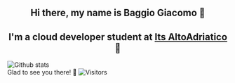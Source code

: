 ## <center>Hi there, my name is Baggio Giacomo 👋 </center> 
## <center>I'm a cloud developer student at [Its AltoAdriatico](https://www.tecnicosuperiorekennedy.it/) 🏫</center>
![Github stats](https://github-readme-stats.vercel.app/api?username=BaggioGiacomo)\
Glad to see you there! 🥳 ![Visitors](https://visitor-badge.glitch.me/badge?page_id=page.id)
